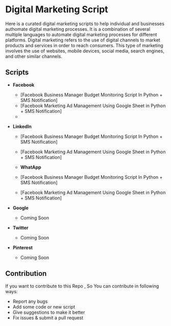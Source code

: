 # Digital Marketing Script

Here is a curated digital marketing scripts to help individual and businesses authomate digital marketing processes. It is a combination of several multiple languages to automate digital marketing processes for different platforms. Digital marketing refers to the use of digital channels to market products and services in order to reach consumers. This type of marketing involves the use of websites, mobile devices, social media, search engines, and other similar channels.

## Scripts

- **Facebook**

  - [Facebook Business Manager Budget Monitoring Script In Python + SMS Notification]
  - [Facebook Marketing Ad Management Using Google Sheet in Python + SMS Notification]
  - 
- **LinkedIn**
  
  - [Facebook Business Manager Budget Monitoring Script In Python + SMS Notification]
  - [Facebook Marketing Ad Management Using Google Sheet in Python + SMS Notification]
 
  - **WhatApp**
  
  - [Facebook Business Manager Budget Monitoring Script In Python + SMS Notification]
  - [Facebook Marketing Ad Management Using Google Sheet in Python + SMS Notification]

- **Google**

  - Coming Soon

- **Twitter**

  - Coming Soon

- **Pinterest**
  - Coming Soon

## Contribution

If you want to contribute to this Repo , So You can contribute in following ways:

- Report any bugs
- Add some code or new script
- Give suggestions to make it better
- Fix issues & submit a pull request
